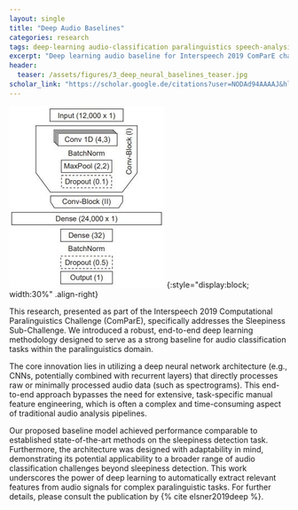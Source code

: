 ```yaml
---
layout: single
title: "Deep Audio Baselines"
categories: research
tags: deep-learning audio-classification paralinguistics speech-analysis
excerpt: "Deep learning audio baseline for Interspeech 2019 ComParE challenge."
header:
  teaser: /assets/figures/3_deep_neural_baselines_teaser.jpg
scholar_link: "https://scholar.google.de/citations?user=NODAd94AAAAJ&hl=en"
---
```

![alt text](\assets\figures\3_deep_neural_baselines.jpg)
{:style="display:block; width:30%" .align-right}

This research, presented as part of the Interspeech 2019 Computational Paralinguistics Challenge (ComParE), specifically addresses the Sleepiness Sub-Challenge. We introduced a robust, end-to-end deep learning methodology designed to serve as a strong baseline for audio classification tasks within the paralinguistics domain.

The core innovation lies in utilizing a deep neural network architecture (e.g., CNNs, potentially combined with recurrent layers) that directly processes raw or minimally processed audio data (such as spectrograms). This end-to-end approach bypasses the need for extensive, task-specific manual feature engineering, which is often a complex and time-consuming aspect of traditional audio analysis pipelines.

Our proposed baseline model achieved performance comparable to established state-of-the-art methods on the sleepiness detection task. Furthermore, the architecture was designed with adaptability in mind, demonstrating its potential applicability to a broader range of audio classification challenges beyond sleepiness detection. This work underscores the power of deep learning to automatically extract relevant features from audio signals for complex paralinguistic tasks. For further details, please consult the publication by {% cite elsner2019deep %}.
